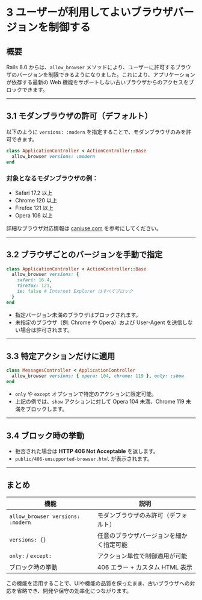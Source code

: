 # 3 ユーザーが利用してよいブラウザバージョンを制御する

## 概要
Rails 8.0 からは、`allow_browser` メソッドにより、ユーザーに許可するブラウザのバージョンを制限できるようになりました。これにより、アプリケーションが依存する最新の Web 機能をサポートしない古いブラウザからのアクセスをブロックできます。

---

## 3.1 モダンブラウザの許可（デフォルト）

以下のように `versions: :modern` を指定することで、モダンブラウザのみを許可できます。

```ruby
class ApplicationController < ActionController::Base
  allow_browser versions: :modern
end
```

### 対象となるモダンブラウザの例：
- Safari 17.2 以上
- Chrome 120 以上
- Firefox 121 以上
- Opera 106 以上

詳細なブラウザ対応情報は [caniuse.com](https://caniuse.com) を参考にしてください。

---

## 3.2 ブラウザごとのバージョンを手動で指定

```ruby
class ApplicationController < ActionController::Base
  allow_browser versions: {
    safari: 16.4,
    firefox: 121,
    ie: false # Internet Explorer はすべてブロック
  }
end
```

- 指定バージョン未満のブラウザはブロックされます。
- 未指定のブラウザ（例: Chrome や Opera）および User-Agent を送信しない場合は許可されます。

---

## 3.3 特定アクションだけに適用

```ruby
class MessagesController < ApplicationController
  allow_browser versions: { opera: 104, chrome: 119 }, only: :show
end
```

- `only` や `except` オプションで特定のアクションに限定可能。
- 上記の例では、`show` アクションに対して Opera 104 未満、Chrome 119 未満をブロックします。

---

## 3.4 ブロック時の挙動

- 拒否された場合は **HTTP 406 Not Acceptable** を返します。
- `public/406-unsupported-browser.html` が表示されます。

---

## まとめ

| 機能 | 説明 |
|------|------|
| `allow_browser versions: :modern` | モダンブラウザのみ許可（デフォルト） |
| `versions: {}` | 任意のブラウザバージョンを細かく指定可能 |
| `only:` / `except:` | アクション単位で制御適用が可能 |
| ブロック時の挙動 | 406 エラー + カスタム HTML 表示 |

この機能を活用することで、UIや機能の品質を保ったまま、古いブラウザへの対応を省略でき、開発や保守の効率化につながります。

